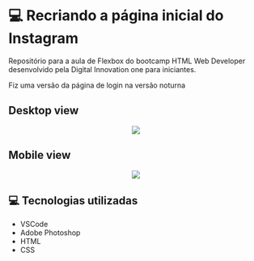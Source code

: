 
<h1>💻 Recriando a página inicial do Instagram</h1>

<p align=”center”><p> Repositório para a aula de Flexbox do bootcamp HTML Web Developer desenvolvido pela Digital Innovation one para iniciantes.<p>
<p> Fiz uma versão da página de login na versão noturna<p/></center>
  
<p align="center"><h2>Desktop view</h2></center>
<p align="center"><img src="https://user-images.githubusercontent.com/79284447/116823513-59afd000-ab5b-11eb-80a7-31752892a458.png"></center>
<h2>Mobile view</h2>
<p align="center"><img src="https://user-images.githubusercontent.com/79284447/116480345-8e6c1080-a857-11eb-9c3a-d191a6cc696c.png"></center>

<h2>💻 Tecnologias utilizadas </h2>
<ul>
  <li>VSCode</li>
  <li>Adobe Photoshop</li>
  <li>HTML</li>
  <li>CSS</li>
</ul>
